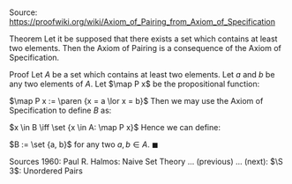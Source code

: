 # 

Source: https://proofwiki.org/wiki/Axiom_of_Pairing_from_Axiom_of_Specification

Theorem
Let it be supposed that there exists a set which contains at least two elements.
Then the Axiom of Pairing is a consequence of the Axiom of Specification.


Proof
Let $A$ be a set which contains at least two elements.
Let $a$ and $b$ be any two elements of $A$.
Let $\map P x$ be the propositional function:

$\map P x := \paren {x = a \lor x = b}$
Then we may use the Axiom of Specification to define $B$ as:

$x \in B \iff \set {x \in A: \map P x}$
Hence we can define:

$B := \set {a, b}$
for any two $a, b \in A$.
$\blacksquare$


Sources
1960: Paul R. Halmos: Naive Set Theory ... (previous) ... (next): $\S 3$: Unordered Pairs




